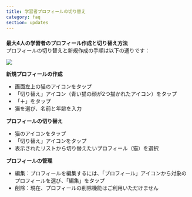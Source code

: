 ```yaml
---
title: 学習者プロフィールの切り替え
category: faq
section: updates
---
```

### 


**最大4人の学習者のプロフィール作成と切り替え方法**  
プロフィールの切り替えと新規作成の手順は以下の通りです：



![](https://help.studycat.com/hc/article_attachments/32456628954137)



**新規プロフィールの作成**


* 画面左上の猫のアイコンをタップ
* 「切り替え」アイコン（青い猫の顔が2つ描かれたアイコン）をタップ
* 「＋」をタップ
* 猫を選び、名前と年齢を入力


**プロフィールの切り替え**


* 猫のアイコンをタップ
* 「切り替え」アイコンをタップ
* 表示されたリストから切り替えたいプロフィール（猫）を選択


**プロフィールの管理**


* 編集：プロフィールを編集するには、「プロフィール」アイコンから対象のプロフィールを選び、「編集」をタップ
* 削除：現在、プロフィールの削除機能はご利用いただけません